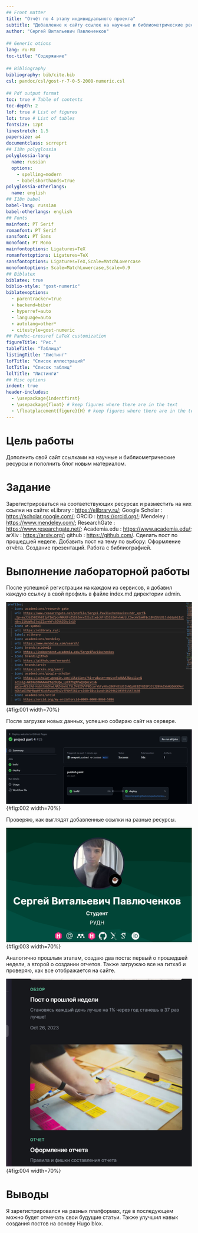```yaml
---
## Front matter
title: "Отчёт по 4 этапу индивидуального проекта"
subtitle: "Добавление к сайту ссылок на научные и библиометрические ресурсы."
author: "Сергей Витальевич Павлюченков"

## Generic otions
lang: ru-RU
toc-title: "Содержание"

## Bibliography
bibliography: bib/cite.bib
csl: pandoc/csl/gost-r-7-0-5-2008-numeric.csl

## Pdf output format
toc: true # Table of contents
toc-depth: 2
lof: true # List of figures
lot: true # List of tables
fontsize: 12pt
linestretch: 1.5
papersize: a4
documentclass: scrreprt
## I18n polyglossia
polyglossia-lang:
  name: russian
  options:
	- spelling=modern
	- babelshorthands=true
polyglossia-otherlangs:
  name: english
## I18n babel
babel-lang: russian
babel-otherlangs: english
## Fonts
mainfont: PT Serif
romanfont: PT Serif
sansfont: PT Sans
monofont: PT Mono
mainfontoptions: Ligatures=TeX
romanfontoptions: Ligatures=TeX
sansfontoptions: Ligatures=TeX,Scale=MatchLowercase
monofontoptions: Scale=MatchLowercase,Scale=0.9
## Biblatex
biblatex: true
biblio-style: "gost-numeric"
biblatexoptions:
  - parentracker=true
  - backend=biber
  - hyperref=auto
  - language=auto
  - autolang=other*
  - citestyle=gost-numeric
## Pandoc-crossref LaTeX customization
figureTitle: "Рис."
tableTitle: "Таблица"
listingTitle: "Листинг"
lofTitle: "Список иллюстраций"
lotTitle: "Список таблиц"
lolTitle: "Листинги"
## Misc options
indent: true
header-includes:
  - \usepackage{indentfirst}
  - \usepackage{float} # keep figures where there are in the text
  - \floatplacement{figure}{H} # keep figures where there are in the text
---
```


# Цель работы

Дополнить свой сайт ссылками на научные и библиометрические ресурсы и пополнить блог новым материалом.


# Задание


Зарегистрироваться на соответствующих ресурсах и разместить на них ссылки на сайте:
eLibrary : https://elibrary.ru/;
Google Scholar : https://scholar.google.com/;
ORCID : https://orcid.org/;
Mendeley : https://www.mendeley.com/;
ResearchGate : https://www.researchgate.net/;
Academia.edu : https://www.academia.edu/;
arXiv : https://arxiv.org/;
github : https://github.com/.
Сделать пост по прошедшей неделе.
Добавить пост на тему по выбору:
Оформление отчёта.
Создание презентаций.
Работа с библиографией.

# Выполнение лабораторной работы

После успешной регистрации на каждом из сервисов, я добавил каждую ссылку в свой профиль в файле index.md директории admin.

![Редактирование информации](image/1.png){#fig:001 width=70%}

После загрузки новых данных, успешно собираю сайт на сервере.

![сборка сайта ](image/2.png){#fig:002 width=70%}

Проверяю, как выглядят добавленные ссылки на разные ресурсы.

![Новый вид профиля](image/3.png){#fig:003 width=70%}

Аналогично прошлым этапам, создаю два поста: первый о прошедшей недели, а второй о создании отчетов. Также загружаю все на гитхаб и проверяю, как все отображается на сайте.

![Проверка новых постов](image/4.png){#fig:004 width=70%}

# Выводы

Я зарегистрировался на разных платформах, где в последующем можно будет отмечать свои будущие статьи. Также улучшил навык создания постов на основу Hugo blox.



